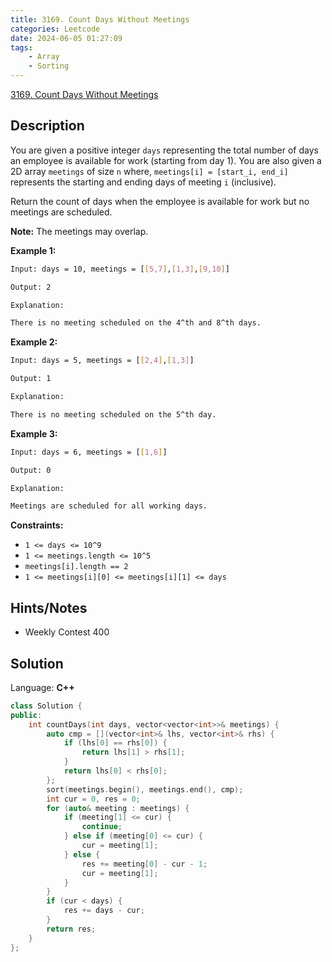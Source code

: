 ```yaml
---
title: 3169. Count Days Without Meetings
categories: Leetcode
date: 2024-06-05 01:27:09
tags:
    - Array
    - Sorting
---
```


[3169. Count Days Without Meetings](https://leetcode.com/problems/count-days-without-meetings/description/)

## Description

You are given a positive integer `days` representing the total number of days an employee is available for work (starting from day 1). You are also given a 2D array `meetings` of size `n` where, `meetings[i] = [start_i, end_i]` represents the starting and ending days of meeting `i` (inclusive).

Return the count of days when the employee is available for work but no meetings are scheduled.

**Note:** The meetings may overlap.

**Example 1:**

```bash
Input: days = 10, meetings = [[5,7],[1,3],[9,10]]

Output: 2

Explanation:

There is no meeting scheduled on the 4^th and 8^th days.
```

**Example 2:**

```bash
Input: days = 5, meetings = [[2,4],[1,3]]

Output: 1

Explanation:

There is no meeting scheduled on the 5^th day.
```

**Example 3:**

```bash
Input: days = 6, meetings = [[1,6]]

Output: 0

Explanation:

Meetings are scheduled for all working days.
```

**Constraints:**

- `1 <= days <= 10^9`
- `1 <= meetings.length <= 10^5`
- `meetings[i].length == 2`
- `1 <= meetings[i][0] <= meetings[i][1] <= days`

## Hints/Notes

- Weekly Contest 400

## Solution

Language: **C++**

```C++
class Solution {
public:
    int countDays(int days, vector<vector<int>>& meetings) {
        auto cmp = [](vector<int>& lhs, vector<int>& rhs) {
            if (lhs[0] == rhs[0]) {
                return lhs[1] > rhs[1];
            }
            return lhs[0] < rhs[0];
        };
        sort(meetings.begin(), meetings.end(), cmp);
        int cur = 0, res = 0;
        for (auto& meeting : meetings) {
            if (meeting[1] <= cur) {
                continue;
            } else if (meeting[0] <= cur) {
                cur = meeting[1];
            } else {
                res += meeting[0] - cur - 1;
                cur = meeting[1];
            }
        }
        if (cur < days) {
            res += days - cur;
        }
        return res;
    }
};
```
